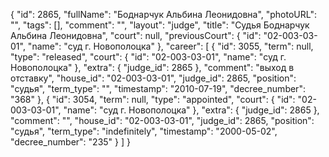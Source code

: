 {
    "id": 2865,
    "fullName": "Боднарчук Альбина Леонидовна",
    "photoURL": "",
    "tags": [],
    "comment": "",
    "layout": "judge",
    "title": "Судья Боднарчук Альбина Леонидовна",
    "court": null,
    "previousCourt": {
        "id": "02-003-03-01",
        "name": "суд г. Новополоцка"
    },
    "career": [
        {
            "id": 3055,
            "term": null,
            "type": "released",
            "court": {
                "id": "02-003-03-01",
                "name": "суд г. Новополоцка"
            },
            "extra": {
                "judge_id": 2865
            },
            "comment": "выход в отставку",
            "house_id": "02-003-03-01",
            "judge_id": 2865,
            "position": "судья",
            "term_type": "",
            "timestamp": "2010-07-19",
            "decree_number": "368"
        },
        {
            "id": 3054,
            "term": null,
            "type": "appointed",
            "court": {
                "id": "02-003-03-01",
                "name": "суд г. Новополоцка"
            },
            "extra": {
                "judge_id": 2865
            },
            "comment": "",
            "house_id": "02-003-03-01",
            "judge_id": 2865,
            "position": "судья",
            "term_type": "indefinitely",
            "timestamp": "2000-05-02",
            "decree_number": "235"
        }
    ]
}